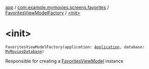 [app](../../index.md) / [com.example.mymovies.screens.favorites](../index.md) / [FavoritesViewModelFactory](index.md) / [&lt;init&gt;](./-init-.md)

# &lt;init&gt;

`FavoritesViewModelFactory(application: `[`Application`](https://developer.android.com/reference/android/app/Application.html)`, database: `[`MyMoviesDatabase`](../../com.example.mymovies.database/-my-movies-database/index.md)`)`

Responsible for creating a [FavoritesViewModel](../-favorites-view-model/index.md) instance

